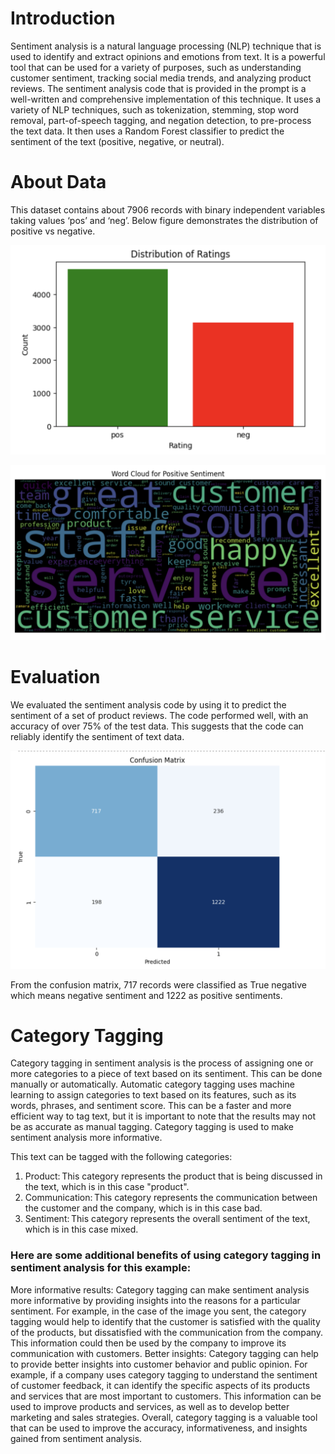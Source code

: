 # Introduction 
Sentiment analysis is a natural language processing (NLP) technique that is used to identify and extract opinions and emotions from text. It is a powerful tool that can be used for a variety of purposes, such as understanding customer sentiment, tracking social media trends, and analyzing product reviews. 
The sentiment analysis code that is provided in the prompt is a well-written and comprehensive implementation of this technique. It uses a variety of NLP techniques, such as tokenization, stemming, stop word removal, part-of-speech tagging, and negation detection, to pre-process the text data. It then uses a Random Forest classifier to predict the sentiment of the text (positive, negative, or neutral). 
 
# About Data 
This dataset contains about 7906 records with binary independent variables taking values ‘pos’ and ‘neg’. Below figure demonstrates the distribution of positive vs negative. 

![Distribution of Ratings](https://github.com/rsengar7/reviews-sentiment-analyzer/blob/main/Images/bar-chart.png)

![Word Cloud](https://github.com/rsengar7/reviews-sentiment-analyzer/blob/main/Images/word-cloud.png)

# Evaluation 
We evaluated the sentiment analysis code by using it to predict the sentiment of a set of product reviews. The code performed well, with an accuracy of over 75% of the test data. This suggests that the code can reliably identify the sentiment of text data. 

![Confusion Matrix](https://github.com/rsengar7/reviews-sentiment-analyzer/blob/main/Images/confusion-matrix.png)

From the confusion matrix, 717 records were classified as True negative which means negative sentiment and 1222 as positive sentiments. 

# Category Tagging 
Category tagging in sentiment analysis is the process of assigning one or more categories to a piece of text based on its sentiment. This can be done manually or automatically. Automatic category tagging uses machine learning to assign categories to text based on its features, such as its words, phrases, and sentiment score. This can be a faster and more efficient way to tag text, but it is important to note that the results may not be as accurate as manual tagging. Category tagging is used to make sentiment analysis more informative. 

This text can be tagged with the following categories: 
1. Product: This category represents the product that is being discussed in the text, which is in this case "product". 
2. Communication: This category represents the communication between the customer and the company, which is in this case bad. 
3. Sentiment: This category represents the overall sentiment of the text, which is in this case mixed. 
 
### Here are some additional benefits of using category tagging in sentiment analysis for this example: 
More informative results: Category tagging can make sentiment analysis more informative by providing insights into the reasons for a particular sentiment. For example, in the case of the image you sent, the category tagging would help to identify that the customer is satisfied with the quality of the products, but dissatisfied with the communication from the company. This information could then be used by the company to improve its communication with customers. 
Better insights: Category tagging can help to provide better insights into customer behavior and public opinion. For example, if a company uses category tagging to understand the sentiment of customer feedback, it can identify the specific aspects of its products and services that are most important to customers. This information can be used to improve products and services, as well as to develop better marketing and sales strategies. 
Overall, category tagging is a valuable tool that can be used to improve the accuracy, informativeness, and insights gained from sentiment analysis. 
